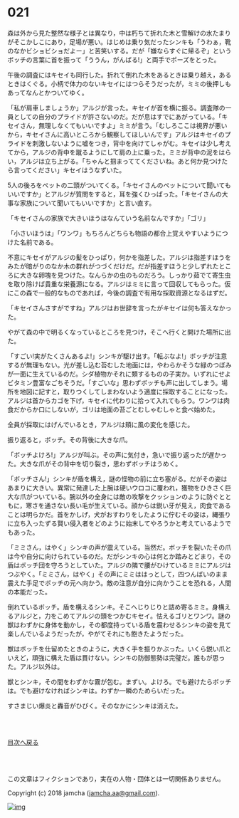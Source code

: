 # 021

森は外から見た整然な様子とは異なり，中は朽ちて折れた木と雪解けの水たまりがそこかしこにあり，足場が悪い。はじめは乗り気だったシンキも「うわぁ，靴のなかビショビショだよー」と苦笑いする。だが「嫌ならすぐに帰るぞ」というボッチの言葉に首を振って「ううん，がんばる!」と両手でポーズをとった。  

午後の調査にはキセイも同行した。折れて倒れた木をあるときは乗り越え，あるときはくぐる。小柄で体力のないキセイにはつらそうだったが，ミミの後押しもあってなんとかついてゆく。  

「私が肩車しましょうか」アルジが言った。キセイが首を横に振る。調査隊の一員としての自分のプライドが許さないのだ。だが息はすでにあがっている。「キセイさん，無理しなくてもいいですよ」ミミが言う。「むしろここは視界が悪いから，キセイさんに高いところから観察してほしいんです」アルジはキセイのプライドを刺激しないように嘘をつき，背中を向けてしゃがむ。キセイは少し考えてから，アルジの背中を蹴るようにして肩の上に乗った。ミミが背中の泥をはらい，アルジは立ち上がる。「ちゃんと掴まっててくださいね。あと何か見つけたら言ってください」キセイはうなずいた。  

5人の後ろをペットの二頭がついてくる。「キセイさんのペットについて聞いてもいいですか」とアルジが質問をすると，耳を強くひっぱった。「キセイさんの大事な家族について聞いてもいいですか」と言い直す。  

「キセイさんの家族で大きいほうはなんていう名前なんですか」「ゴリ」  

「小さいほうは」「ワンワ」もちろんどちらも物語の都合上覚えやすいようにつけた名前である。  

不意にキセイがアルジの髪をひっぱり，何かを指差した。アルジは指差すほうをみたが暗がりのなか木の群れがつづくだけだ。だが指差すほうと少しずれたところに大きな卵塊を見つけた。なんらかの虫のものだろう。しっかり茹でて寄生虫を取り除けば貴重な栄養源になる。アルジはミミに言って回収してもらった。仮にこの森で一般的なものであれば，今後の調査で有用な採取資源となるはずだ。  

「キセイさんさすがですね」アルジはお世辞を言ったがキセイは何も答えなかった。  

やがて森の中で明るくなっているところを見つけ，そこへ行くと開けた場所に出た。  

「すごい!実がたくさんあるよ!」シンキが駆け出す。「転ぶなよ!」ボッチが注意するが無理もない。光が差し込む苔むした地面には，やわらかそうな緑のつぼみが一面に生えているのだ。シダ植物かそれに類するものの子実か。いずれにせよビタミン豊富なごちそうだ。「すごいな」思わずボッチも声に出してしまう。場所を地図に記すと，取りつくしてしまわないよう適度に採取することになった。アルジは首からカゴを下げ，キセイに代わりに拾って入れてもらう。ワンワは肉食だからか口にしないが，ゴリは地面の苔ごとむしゃむしゃと食べ始めた。  

全員が採取にはげんでいるとき，アルジは頬に風の変化を感じた。  

振り返ると，ボッチ。その背後に大きな爪。  

「ボッチよけろ!」アルジが叫ぶ。その声に気付き，急いで振り返ったが遅かった。大きな爪がその背中を切り裂き，思わずボッチはうめく。  

「ボッチさん!」シンキが盾を構え，謎の怪物の前に立ち塞がる。だがその姿はあまりに大きい。異常に発達した上腕は硬いウロコに覆われ，獲物をひきさく巨大な爪がついている。腕以外の全身には敵の攻撃をクッションのように防ぐとともに，寒さを通さない長い毛が生えている。顔からは鋭い牙が見え，肉食であることは明らかだ。首をかしげ，犬がおすわりをしたように佇むその姿は，縄張りに立ち入ったずる賢い侵入者をどのように始末してやろうかと考えているようでもあった。  

「ミミさん，はやく」シンキの声が震えている。当然だ。ボッチを裂いたその爪は今や自分に向けられているのだ。だがシンキの心は何とか踏みとどまり，その盾はボッチ団を守ろうとしていた。アルジの隣で腰がひけているミミにアルジはつぶやく。「ミミさん，はやく」その声にミミははっとして，四つんばいのまま震えた手足でボッチの元へ向かう。敵の注意が自分に向かうことを恐れる，人間の本能だった。  

倒れているボッチ。盾を構えるシンキ。そこへじりじりと詰め寄るミミ。身構えるアルジと，力をこめてアルジの頭をつかむキセイ。怯えるゴリとワンワ。謎の獣はわずかに身体を動かし，その都度持っている盾を震わせるシンキの姿を見て楽しんでいるようだったが，やがてそれにも飽きたようだった。  

獣はボッチを仕留めたときのように，大きく手を振りかぶった。いくら鋭い爪といえど，頑強に構えた盾は貫けない。シンキの防御態勢は完璧だ。誰もが思った。アルジ以外は。  

獣とシンキ，その間をわずかな霧が包む。まずい。よけろ。でも避けたらボッチは。でも避けなければシンキは。わずか一瞬のためらいだった。  

すさまじい爆炎と轟音がひびく。そのなかにシンキは消えた。  

<br>  
<br>  

[目次へ戻る](https://github.com/jamcha-aa/OblivionReports/blob/master/README.md)  

<br>  
<br>  

この文章はフィクションであり，実在の人物・団体とは一切関係ありません。  

Copyright (c) 2018 jamcha (jamcha.aa@gmail.com).  

[![img](http://i.creativecommons.org/l/by-nc-sa/4.0/88x31.png)](http://creativecommons.org/licenses/by-nc-sa/4.0/deed)